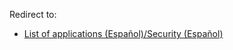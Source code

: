 Redirect to:

*   [List of applications (Español)/Security (Español)](/index.php/List_of_applications_(Espa%C3%B1ol)/Security_(Espa%C3%B1ol) "List of applications (Español)/Security (Español)")